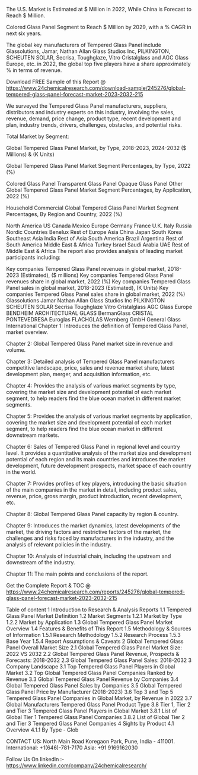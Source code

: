 The U.S. Market is Estimated at $ Million in 2022, While China is Forecast to Reach $ Million.

Colored Glass Panel Segment to Reach $ Million by 2029, with a % CAGR in next six years.

The global key manufacturers of Tempered Glass Panel include Glassolutions, Jamar, Nathan Allan Glass Studios Inc, PILKINGTON, SCHEUTEN SOLAR, Secrisa, Toughglaze, Vitro Cristalglass and AGC Glass Europe, etc. in 2022, the global top five players have a share approximately % in terms of revenue.

Download FREE Sample of this Report @ https://www.24chemicalresearch.com/download-sample/245276/global-tempered-glass-panel-forecast-market-2023-2032-215

We surveyed the Tempered Glass Panel manufacturers, suppliers, distributors and industry experts on this industry, involving the sales, revenue, demand, price change, product type, recent development and plan, industry trends, drivers, challenges, obstacles, and potential risks.

Total Market by Segment:

Global Tempered Glass Panel Market, by Type, 2018-2023, 2024-2032 ($ Millions) & (K Units)

Global Tempered Glass Panel Market Segment Percentages, by Type, 2022 (%)

Colored Glass Panel
Transparent Glass Panel
Opaque Glass Panel
Other
Global Tempered Glass Panel Market Segment Percentages, by Application, 2022 (%)

Household
Commercial
Global Tempered Glass Panel Market Segment Percentages, By Region and Country, 2022 (%)

North America
US
Canada
Mexico
Europe
Germany
France
U.K.
Italy
Russia
Nordic Countries
Benelux
Rest of Europe
Asia
China
Japan
South Korea
Southeast Asia
India
Rest of Asia
South America
Brazil
Argentina
Rest of South America
Middle East & Africa
Turkey
Israel
Saudi Arabia
UAE
Rest of Middle East & Africa
The report also provides analysis of leading market participants including:

Key companies Tempered Glass Panel revenues in global market, 2018-2023 (Estimated), ($ millions)
Key companies Tempered Glass Panel revenues share in global market, 2022 (%)
Key companies Tempered Glass Panel sales in global market, 2018-2023 (Estimated), (K Units)
Key companies Tempered Glass Panel sales share in global market, 2022 (%)
Glassolutions
Jamar
Nathan Allan Glass Studios Inc
PILKINGTON
SCHEUTEN SOLAR
Secrisa
Toughglaze
Vitro Cristalglass
AGC Glass Europe
BENDHEIM ARCHITECTURAL GLASS
BermanGlass
CRISTAL PONTEVEDRESA
Euroglas
FLACHGLAS Wernberg GmbH
General Glass International
Chapter 1: Introduces the definition of Tempered Glass Panel, market overview.

Chapter 2: Global Tempered Glass Panel market size in revenue and volume.

Chapter 3: Detailed analysis of Tempered Glass Panel manufacturers competitive landscape, price, sales and revenue market share, latest development plan, merger, and acquisition information, etc.

Chapter 4: Provides the analysis of various market segments by type, covering the market size and development potential of each market segment, to help readers find the blue ocean market in different market segments.

Chapter 5: Provides the analysis of various market segments by application, covering the market size and development potential of each market segment, to help readers find the blue ocean market in different downstream markets.

Chapter 6: Sales of Tempered Glass Panel in regional level and country level. It provides a quantitative analysis of the market size and development potential of each region and its main countries and introduces the market development, future development prospects, market space of each country in the world.

Chapter 7: Provides profiles of key players, introducing the basic situation of the main companies in the market in detail, including product sales, revenue, price, gross margin, product introduction, recent development, etc.

Chapter 8: Global Tempered Glass Panel capacity by region & country.

Chapter 9: Introduces the market dynamics, latest developments of the market, the driving factors and restrictive factors of the market, the challenges and risks faced by manufacturers in the industry, and the analysis of relevant policies in the industry.

Chapter 10: Analysis of industrial chain, including the upstream and downstream of the industry.

Chapter 11: The main points and conclusions of the report.

Get the Complete Report & TOC @ https://www.24chemicalresearch.com/reports/245276/global-tempered-glass-panel-forecast-market-2023-2032-215

Table of content
1 Introduction to Research & Analysis Reports
1.1 Tempered Glass Panel Market Definition
1.2 Market Segments
1.2.1 Market by Type
1.2.2 Market by Application
1.3 Global Tempered Glass Panel Market Overview
1.4 Features & Benefits of This Report
1.5 Methodology & Sources of Information
1.5.1 Research Methodology
1.5.2 Research Process
1.5.3 Base Year
1.5.4 Report Assumptions & Caveats
2 Global Tempered Glass Panel Overall Market Size
2.1 Global Tempered Glass Panel Market Size: 2022 VS 2032
2.2 Global Tempered Glass Panel Revenue, Prospects & Forecasts: 2018-2032
2.3 Global Tempered Glass Panel Sales: 2018-2032
3 Company Landscape
3.1 Top Tempered Glass Panel Players in Global Market
3.2 Top Global Tempered Glass Panel Companies Ranked by Revenue
3.3 Global Tempered Glass Panel Revenue by Companies
3.4 Global Tempered Glass Panel Sales by Companies
3.5 Global Tempered Glass Panel Price by Manufacturer (2018-2023)
3.6 Top 3 and Top 5 Tempered Glass Panel Companies in Global Market, by Revenue in 2022
3.7 Global Manufacturers Tempered Glass Panel Product Type
3.8 Tier 1, Tier 2 and Tier 3 Tempered Glass Panel Players in Global Market
3.8.1 List of Global Tier 1 Tempered Glass Panel Companies
3.8.2 List of Global Tier 2 and Tier 3 Tempered Glass Panel Companies
4 Sights by Product
4.1 Overview
4.1.1 By Type - Glob

CONTACT US:
North Main Road Koregaon Park, Pune, India - 411001.
International: +1(646)-781-7170
Asia: +91 9169162030

Follow Us On linkedin :- https://www.linkedin.com/company/24chemicalresearch/
